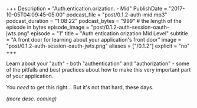 +++
Description = "Auth.entication.orization. - Mid"
PublishDate = "2017-10-05T04:09:45-05:00"
podcast_file = "post/0.1.2-auth-mid.mp3"
podcast_duration = "1:08:22"
podcast_bytes = "999" # the length of the episode in bytes
episode_image = "post/0.1.2-auth-session-oauth-jwts.png"
episode = "1"
title = "Auth entication orization Mid Level"
subtitle = "A front door for learning about your application's front door"
image = "post/0.1.2-auth-session-oauth-jwts.png"
aliases = ["/0.1.2"]
explicit = "no"
+++

Learn about your "auth" - both "authentication" and "authorization" -
some of the pitfalls and best practices about how to make this
very important part of your application.

You *need* to get this right... But it's not that hard, these days.

_(more desc. coming)_
